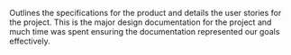 Outlines the specifications for the product and details the user stories for the project. This is the major design documentation for the project and much time was spent ensuring the documentation represented our goals effectively.
